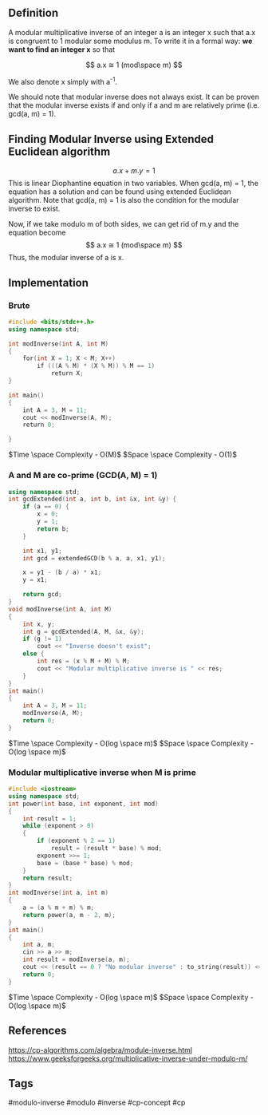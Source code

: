 ## Definition

A modular multiplicative inverse of an integer a is an integer x such that a.x is congruent to 1 modular some modulus m. To write it in a formal way: **we want to find an integer x** so that

$$
a.x ≅ 1 (mod\space m)
$$

We also denote x simply with a<sup>-1</sup>.

We should note that modular inverse does not always exist. It can be proven that the modular inverse exists if and only if a and m are relatively prime (i.e. gcd(a, m) = 1).


## Finding Modular Inverse using Extended Euclidean algorithm

$$
a.x + m.y = 1
$$
This is linear Diophantine equation in two variables. When gcd(a, m)  = 1, the equation has a solution and can be found using extended Euclidean algorithm. Note that gcd(a, m) = 1 is also the condition for the modular inverse to exist.

Now, if we take modulo m of both sides, we can get rid of m.y and the equation become
$$
a.x ≅ 1 (mod\space m)
$$
Thus, the modular inverse of a is x.

## Implementation

### Brute 

```cpp
#include <bits/stdc++.h>
using namespace std;

int modInverse(int A, int M)
{
    for(int X = 1; X < M; X++)
        if (((A % M) * (X % M)) % M == 1)
            return X;
}

int main()
{
    int A = 3, M = 11;
    cout << modInverse(A, M);
    return 0;

}
```

$Time \space Complexity - O(M)$
$Space \space Complexity - O(1)$

### A and M are co-prime (GCD(A, M) = 1)

```cpp
using namespace std;
int gcdExtended(int a, int b, int &x, int &y) {
    if (a == 0) {
        x = 0;
        y = 1;
        return b;
    }

    int x1, y1;
    int gcd = extendedGCD(b % a, a, x1, y1);

    x = y1 - (b / a) * x1;
    y = x1;

    return gcd;
}
void modInverse(int A, int M)
{
	int x, y;
	int g = gcdExtended(A, M, &x, &y);
	if (g != 1)
		cout << "Inverse doesn't exist";
	else {
		int res = (x % M + M) % M;
		cout << "Modular multiplicative inverse is " << res;
	}
}
int main()
{
	int A = 3, M = 11;
	modInverse(A, M);
	return 0;
}
```

$Time \space Complexity - O(log \space m)$
$Space \space Complexity - O(log \space m)$

### Modular multiplicative inverse when M is prime

```cpp
#include <iostream> 
using namespace std; 
int power(int base, int exponent, int mod) 
{ 
	int result = 1; 
	while (exponent > 0) 
	{ 
		if (exponent % 2 == 1) 
			result = (result * base) % mod; 
		exponent >>= 1; 
		base = (base * base) % mod; 
	} 
	return result; 
} 
int modInverse(int a, int m) 
{ 
	a = (a % m + m) % m; 
	return power(a, m - 2, m); 
} 
int main() 
{ 
	int a, m; 
	cin >> a >> m; 
	int result = modInverse(a, m); 
	cout << (result == 0 ? "No modular inverse" : to_string(result)) << endl; 
	return 0; 
}
```

$Time \space Complexity - O(log \space m)$
$Space \space Complexity - O(log \space m)$


## References 
https://cp-algorithms.com/algebra/module-inverse.html
https://www.geeksforgeeks.org/multiplicative-inverse-under-modulo-m/

## Tags

#modulo-inverse #modulo #inverse #cp-concept #cp